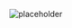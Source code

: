 ![placeholder](https://github.com/samik1234/hello/assets/82882143/c01a5aa8-354a-472c-b688-bfb110696c52)
